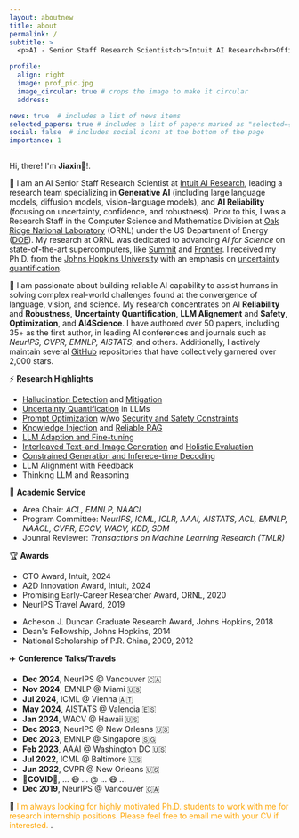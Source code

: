 ```yaml
---
layout: aboutnew
title: about
permalink: /
subtitle: >
  <p>AI - Senior Staff Research Scientist<br>Intuit AI Research<br>Office: 2535 Garcia Ave Mountain View, CA, 94043</p>

profile:
  align: right
  image: prof_pic.jpg
  image_circular: true # crops the image to make it circular
  address: 

news: true  # includes a list of news items
selected_papers: true # includes a list of papers marked as "selected={true}"
social: false  # includes social icons at the bottom of the page
importance: 1
---
```


<!-- Write your biography here. Tell the world about yourself. Link to your favorite [subreddit](http://reddit.com). You can put a picture in, too. The code is already in, just name your picture `prof_pic.jpg` and put it in the `img/` folder.

Put your address / P.O. box / other info right below your picture. You can also disable any these elements by editing `profile` property of the YAML header of your `_pages/about.md`. Edit `_bibliography/papers.bib` and Jekyll will render your [publications page](/al-folio/publications/) automatically.

Link to your social media connections, too. This theme is set up to use [Font Awesome icons](http://fortawesome.github.io/Font-Awesome/) and [Academicons](https://jpswalsh.github.io/academicons/), like the ones below. Add your Facebook, Twitter, LinkedIn, Google Scholar, or just disable all of them.
 -->

Hi, there! I'm **Jiaxin**👋!. 

<!-- I am an AI Researcher at [Intuit AI Research](https://www.intuit.com/technology/), leading a research team working in Reliable and Robust AI.  -->

🔭 I am an AI Senior Staff Research Scientist at [Intuit AI Research](https://www.intuit.com/technology/), leading a research team specializing in **Generative AI** (including large language models, diffusion models, vision-language models), and **AI Reliability** (focusing on uncertainty, confidence, and robustness). Prior to this, I was a Research Staff in the Computer Science and Mathematics Division at [Oak Ridge National Laboratory](https://www.ornl.gov/) (ORNL) under the US Department of Energy ([DOE](https://www.energy.gov/)). My research at ORNL was dedicated to advancing *AI for Science* on state-of-the-art supercomputers, like [Summit](https://www.olcf.ornl.gov/summit/) and [Frontier](https://www.olcf.ornl.gov/frontier/). I received my Ph.D. from the [Johns Hopkins University](https://www.jhu.edu/) with an emphasis on [uncertainty quantification](https://jscholarship.library.jhu.edu/items/e16083fd-45c4-4ec1-936a-dff3e08e1382). 


<!-- **Recent Research Interest:**   -->

🤔 I am passionate about building reliable AI capability to assist humans in solving complex real-world challenges found at the convergence of language, vision, and science. My research concentrates on AI **Reliability** and **Robustness**, **Uncertainty Quantification**, **LLM Alignement** and **Safety**, **Optimization**, and **AI4Science**. I have authored over 50 papers, including 35+ as the first author, in leading AI conferences and journals such as *NeurIPS, CVPR, EMNLP, AISTATS*, and others. Additionally, I actively maintain several [GitHub](https://github.com/jxzhangjhu) repositories that have collectively garnered over 2,000 stars. 

<!-- served as PC member of *ICML, ICLR*, and Area Chair of *ACL, EMNLP and NAACL*.  -->

⚡ **Research Highlights** 
- [Hallucination Detection](https://arxiv.org/abs/2311.01740) and [Mitigation](https://arxiv.org/abs/2401.02132)
- [Uncertainty Quantification](https://arxiv.org/abs/2403.02509) in LLMs
- [Prompt Optimization](https://arxiv.org/abs/2402.11347) w/wo [Security and Safety Constraints](https://arxiv.org/abs/2410.09652)
- [Knowledge Injection](https://arxiv.org/abs/2410.09629) and [Reliable RAG](https://arxiv.org/abs/2410.08320)
- [LLM Adaption and Fine-tuning](https://proceedings.neurips.cc/paper_files/paper/2023/hash/f6c1843f11d34312b11ec5ff9a10c5a6-Abstract-Conference.html) 
- [Interleaved Text-and-Image Generation](https://arxiv.org/abs/2407.03604) and [Holistic Evaluation](https://arxiv.org/abs/2406.14643)  
- [Constrained Generation and Inferece-time Decoding](https://jxzhangjhu.github.io/assets/pdf/publications/GAME.pdf)
- LLM Alignment with Feedback
- Thinking LLM and Reasoning


👯 **Academic Service**
- Area Chair: *ACL, EMNLP, NAACL*
- Program Committee: *NeurIPS, ICML, ICLR, AAAI, AISTATS, ACL, EMNLP, NAACL, CVPR, ECCV, WACV, KDD, SDM*
- Jounral Reviewer: *Transactions on Machine Learning Research (TMLR)*  


🏆 **Awards**
- CTO Award, Intuit, 2024
- A2D Innovation Award, Intuit, 2024 
- Promising Early‑Career Researcher Award, ORNL, 2020
- NeurIPS Travel Award, 2019
<!-- - Chinese Outstanding Students Abroad Award, CSC, 2019 -->
- Acheson J. Duncan Graduate Research Award, Johns Hopkins, 2018
- Dean's Fellowship, Johns Hopkins, 2014
- National Scholarship of P.R. China, 2009, 2012

✈️ **Conference Talks/Travels**

- **Dec 2024**, NeurIPS @ Vancouver 🇨🇦
- **Nov 2024**, EMNLP @ Miami 🇺🇸
- **Jul 2024**, ICML @ Vienna 🇦🇹
- **May 2024**, AISTATS @ Valencia 🇪🇸
- **Jan 2024**, WACV @ Hawaii 🇺🇸
- **Dec 2023**, NeurIPS @ New Orleans 🇺🇸
- **Dec 2023**, EMNLP @ Singapore 🇸🇬
- **Feb 2023**, AAAI @ Washington DC 🇺🇸
- **Jul 2022**, ICML @ Baltimore 🇺🇸
- **Jun 2022**, CVPR @ New Orleans 🇺🇸
- **🦠COVID🦠**, ... 😷 ... @ ... 😷 ... 
- **Dec 2019**, NeurIPS @ Vancouver 🇨🇦



<!-- https://github.com/ikatyang/emoji-cheat-sheet/blob/master/README.md#award-medal  emoij--> 


 <!-- My interest span multiple areas, including reliabile and robust AI, generative models (LLMs and diffusion models), uncertainty quantification, and AI for Science. -->

<!-- **Previously:** I was a Research Staff in Computer Science and Mathematics Dvision at [Oak Ridge National Laboratory](https://www.ornl.gov/), [US Department of Energy (DOE)](https://www.energy.gov/). I received my Ph.D. from [Johns Hopkins University](https://www.jhu.edu/) in 2018.  -->

<!-- **Publications and Service**:  -->

<!-- **Publications:** 50+ peer-review journal/conference papers, and 35+ first-author papers, including several top-tier AI conferences, e.g., NeurIPS, CVPR, EMNLP, etc, and high-impact journals, such as Nature series.

**Service:** Invited Reviewer or PC member in NeurIPS 2020-2023, ICML 2021-2023, ICLR 2021-2024, AISTATS 2021-2023, CVPR 2022, ECCV 2022, KDD 2023, ICASSP 2024, SIAM SDM 2024, WACV 2024, etc.  -->


💬 <span style="color:orange">I'm always looking for highly motivated Ph.D. students to work with me for research internship positions. Please feel free to email me with your CV if interested.
</span>.


<!-- 
 I study interpretable human-AI interaction for computer vision and machine autonomy. I am also interested in understanding various human-centric properties of current AI models beyond their accuracy, such as <a href="http://cnnlocalization.csail.mit.edu/">explainability</a>, <a href="http://netdissect.csail.mit.edu/">interpretability</a>, <a href="https://genforce.github.io/higan/">steerability</a>, <a href="https://metadriverse.github.io/metadrive/">generalization</a>, and <a href="https://decisionforce.github.io/HACO/">safety</a>. Some of the earlier works I co-authored are <a href="http://cnnlocalization.csail.mit.edu/">Class Activation Mapping (CAM)</a>, <a href="http://places2.csail.mit.edu/">Places</a>, <a href="https://groups.csail.mit.edu/vision/datasets/ADE20K/">ADE20K</a>, <a href="http://netdissect.csail.mit.edu/">Network Dissection</a>. 

See <a href="https://metadriverse.github.io/">MetaDriverse</a> for recent work on machine autonomy and <a href="https://genforce.github.io/">GenForce</a> for recent work on generative modeling. -->
